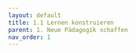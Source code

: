 ```yaml
---
layout: default
title: 1.1 Lernen konstruieren
parent: 1. Neue Pädagogik schaffen
nav_order: 1
---
```

